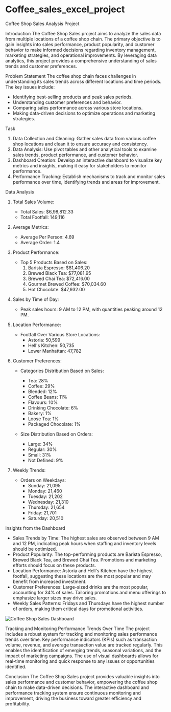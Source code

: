 # Coffee_sales_excel_project

Coffee Shop Sales Analysis Project

Introduction
The Coffee Shop Sales project aims to analyze the sales data from multiple locations of a coffee shop chain. The primary objective is to gain insights into sales performance, product popularity, and customer behavior to make informed decisions regarding inventory management, marketing strategies, and operational improvements. By leveraging data analytics, this project provides a comprehensive understanding of sales trends and customer preferences.

Problem Statement
The coffee shop chain faces challenges in understanding its sales trends across different locations and time periods. The key issues include:
- Identifying best-selling products and peak sales periods.
- Understanding customer preferences and behavior.
- Comparing sales performance across various store locations.
- Making data-driven decisions to optimize operations and marketing strategies.

Task
1. Data Collection and Cleaning: Gather sales data from various coffee shop locations and clean it to ensure accuracy and consistency.
2. Data Analysis: Use pivot tables and other analytical tools to examine sales trends, product performance, and customer behavior.
3. Dashboard Creation: Develop an interactive dashboard to visualize key metrics and insights, making it easy for stakeholders to monitor performance.
4. Performance Tracking: Establish mechanisms to track and monitor sales performance over time, identifying trends and areas for improvement.

Data Analysis
1. Total Sales Volume:
   - Total Sales: $6,98,812.33
   - Total Footfall: 149,116

2. Average Metrics:
   - Average Per Person: 4.69
   - Average Order: 1.4

3. Product Performance:
   - Top 5 Products Based on Sales:
     1. Barista Espresso: $81,406.20
     2. Brewed Black Tea: $77,081.95
     3. Brewed Chai Tea: $72,416.00
     4. Gourmet Brewed Coffee: $70,034.60
     5. Hot Chocolate: $47,932.00

4. Sales by Time of Day:
   - Peak sales hours: 9 AM to 12 PM, with quantities peaking around 12 PM.

5. Location Performance:
   - Footfall Over Various Store Locations:
     - Astoria: 50,599
     - Hell's Kitchen: 50,735
     - Lower Manhattan: 47,782

6. Customer Preferences:
   - Categories Distribution Based on Sales:
     - Tea: 28%
     - Coffee: 29%
     - Blended: 12%
     - Coffee Beans: 11%
     - Flavours: 10%
     - Drinking Chocolate: 6%
     - Bakery: 1%
     - Loose Tea: 1%
     - Packaged Chocolate: 1%

   - Size Distribution Based on Orders:
     - Large: 34%
     - Regular: 30%
     - Small: 31%
     - Not Defined: 9%

7. Weekly Trends:
   - Orders on Weekdays:
     - Sunday: 21,095
     - Monday: 21,460
     - Tuesday: 21,202
     - Wednesday: 21,310
     - Thursday: 21,654
     - Friday: 21,701
     - Saturday: 20,510

Insights from the Dashboard
- Sales Trends by Time: The highest sales are observed between 9 AM and 12 PM, indicating peak hours when staffing and inventory levels should be optimized.
- Product Popularity: The top-performing products are Barista Espresso, Brewed Black Tea, and Brewed Chai Tea. Promotions and marketing efforts should focus on these products.
- Location Performance: Astoria and Hell's Kitchen have the highest footfall, suggesting these locations are the most popular and may benefit from increased investment.
- Customer Preferences: Large-sized drinks are the most popular, accounting for 34% of sales. Tailoring promotions and menu offerings to emphasize larger sizes may drive sales.
- Weekly Sales Patterns: Fridays and Thursdays have the highest number of orders, making them critical days for promotional activities.
  
![Coffee Shop Sales Dashboard](https://github.com/your-username/your-repository/blob/main/coffe_shop.png)


Tracking and Monitoring Performance Trends Over Time
The project includes a robust system for tracking and monitoring sales performance trends over time. Key performance indicators (KPIs) such as transaction volume, revenue, and average transaction value are tracked regularly. This enables the identification of emerging trends, seasonal variations, and the impact of marketing campaigns. The use of visual dashboards allows for real-time monitoring and quick response to any issues or opportunities identified.

Conclusion
The Coffee Shop Sales project provides valuable insights into sales performance and customer behavior, empowering the coffee shop chain to make data-driven decisions. The interactive dashboard and performance tracking system ensure continuous monitoring and improvement, driving the business toward greater efficiency and profitability.

